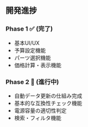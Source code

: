 ## 開発進捗

### Phase 1 ✅ (完了)
- 基本UI/UX
- 予算設定機能
- パーツ選択機能
- 価格計算・表示機能

### Phase 2 🚧 (進行中)
- 自動データ更新の仕組み完成
- 基本的な互換性チェック機能
- 電源容量の適切性判定
- 検索・フィルタ機能